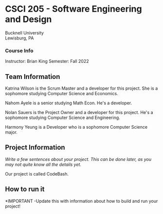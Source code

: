 # CSCI 205 - Software Engineering and Design
Bucknell University  
Lewisburg, PA
### Course Info
Instructor: Brian King
Semester: Fall 2022
## Team Information
Katrina Wilson is the Scrum Master and a developer for this project. She is a 
sophomore studying Computer Science and Economics.

Nahom Ayele is a senior studying Math Econ. He's a developer.

Nolan Sauers is the Project Owner and a developer for this project. He's a sophomore studying Computer Science and Engineering.

Harmony Yeung is a Developer who is a sophomore Computer Science major.

## Project Information
*Write a few sentences about your project. This can be done later, as you may not quite know all the details yet.*

Our project is called CodeBash.
## How to run it
*IMPORTANT -Update this with information about how to build and run your project!